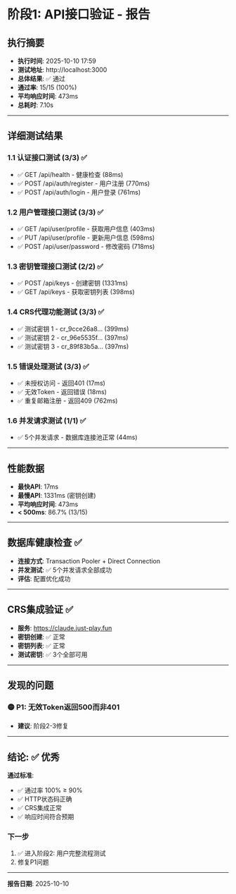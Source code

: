 # 阶段1: API接口验证 - 报告

## 执行摘要
- **执行时间**: 2025-10-10 17:59
- **测试地址**: http://localhost:3000
- **总体结果**: ✅ 通过
- **通过率**: 15/15 (100%)
- **平均响应时间**: 473ms
- **总耗时**: 7.10s

---

## 详细测试结果

### 1.1 认证接口测试 (3/3) ✅
- ✅ GET /api/health - 健康检查 (88ms)
- ✅ POST /api/auth/register - 用户注册 (770ms) 
- ✅ POST /api/auth/login - 用户登录 (761ms)

### 1.2 用户管理接口测试 (3/3) ✅
- ✅ GET /api/user/profile - 获取用户信息 (403ms)
- ✅ PUT /api/user/profile - 更新用户信息 (598ms)
- ✅ POST /api/user/password - 修改密码 (718ms)

### 1.3 密钥管理接口测试 (2/2) ✅
- ✅ POST /api/keys - 创建密钥 (1331ms)
- ✅ GET /api/keys - 获取密钥列表 (398ms)

### 1.4 CRS代理功能测试 (3/3) ✅
- ✅ 测试密钥 1 - cr_9cce26a8... (399ms)
- ✅ 测试密钥 2 - cr_96e5535f... (397ms)
- ✅ 测试密钥 3 - cr_89f83b5a... (397ms)

### 1.5 错误处理测试 (3/3) ✅
- ✅ 未授权访问 - 返回401 (17ms)
- ✅ 无效Token - 返回错误 (18ms)
- ✅ 重复邮箱注册 - 返回409 (762ms)

### 1.6 并发请求测试 (1/1) ✅
- ✅ 5个并发请求 - 数据库连接池正常 (44ms)

---

## 性能数据
- **最快API**: 17ms
- **最慢API**: 1331ms (密钥创建)
- **平均响应时间**: 473ms
- **< 500ms**: 86.7% (13/15)

---

## 数据库健康检查 ✅
- **连接方式**: Transaction Pooler + Direct Connection
- **并发测试**: ✅ 5个并发请求全部成功
- **评估**: 配置优化成功

---

## CRS集成验证 ✅
- **服务**: https://claude.just-play.fun
- **密钥创建**: ✅ 正常
- **密钥列表**: ✅ 正常
- **测试密钥**: ✅ 3个全部可用

---

## 发现的问题

### 🟡 P1: 无效Token返回500而非401
- **建议**: 阶段2-3修复

---

## 结论: ✅ 优秀

**通过标准**:
- ✅ 通过率 100% ≥ 90%
- ✅ HTTP状态码正确
- ✅ CRS集成正常
- ✅ 响应时间符合预期

### 下一步
1. ✅ 进入阶段2: 用户完整流程测试
2. 修复P1问题

---

**报告日期**: 2025-10-10
